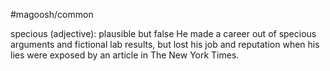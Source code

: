 #magoosh/common

specious (adjective): plausible but false 
He made a career out of specious arguments and fictional lab results, but lost his job and reputation 
when his lies were exposed by an article in The New York Times. 
